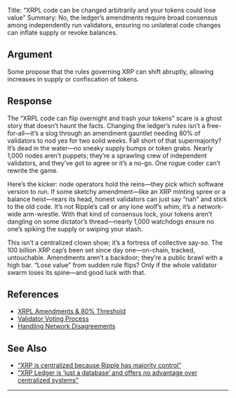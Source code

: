 Title: “XRPL code can be changed arbitrarily and your tokens could lose value”
Summary: No, the ledger’s amendments require broad consensus among independently run validators, ensuring no unilateral code changes can inflate supply or revoke balances.

## Argument  
Some propose that the rules governing XRP can shift abruptly, allowing increases in supply or confiscation of tokens.

## Response  
The “XRPL code can flip overnight and trash your tokens” scare is a ghost story that doesn’t haunt the facts. Changing the ledger’s rules isn’t a free-for-all—it’s a slog through an amendment gauntlet needing 80% of validators to nod yes for two solid weeks. Fall short of that supermajority? It’s dead in the water—no sneaky supply bumps or token grabs. Nearly 1,000 nodes aren’t puppets; they’re a sprawling crew of independent validators, and they’ve got to agree or it’s a no-go. One rogue coder can’t rewrite the game.

Here’s the kicker: node operators hold the reins—they pick which software version to run. If some sketchy amendment—like an XRP minting spree or a balance heist—rears its head, honest validators can just say “nah” and stick to the old code. It’s not Ripple’s call or any lone wolf’s whim; it’s a network-wide arm-wrestle. With that kind of consensus lock, your tokens aren’t dangling on some dictator’s thread—nearly 1,000 watchdogs ensure no one’s spiking the supply or swiping your stash.

This isn’t a centralized clown show; it’s a fortress of collective say-so. The 100 billion XRP cap’s been set since day one—on-chain, tracked, untouchable. Amendments aren’t a backdoor; they’re a public brawl with a high bar. “Lose value” from sudden rule flips? Only if the whole validator swarm loses its spine—and good luck with that.

## References
- [XRPL Amendments & 80% Threshold](https://xrpl.org/known-amendments.html)
- [Validator Voting Process](https://xrpl.org/consensus.html)
- [Handling Network Disagreements](https://xrpl.org/blog/)

## See Also
- [“XRP is centralized because Ripple has majority control”](xrp-is-centralized-because-ripple-has-majority-control.html)
- [“XRP Ledger is ‘just a database’ and offers no advantage over centralized systems”](xrp-ledger-is-just-a-database-and-offers-no-advantage-over-centralized-systems.html)

---


